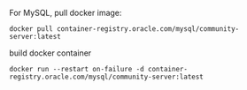 For MySQL, pull docker image:
```
docker pull container-registry.oracle.com/mysql/community-server:latest
```
build docker container
```
docker run --restart on-failure -d container-registry.oracle.com/mysql/community-server:latest
```
